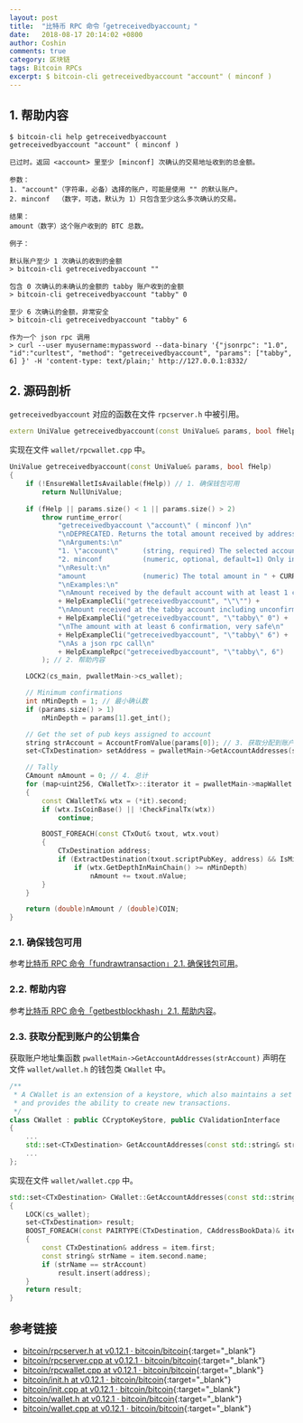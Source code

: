```yaml
---
layout: post
title:  "比特币 RPC 命令「getreceivedbyaccount」"
date:   2018-08-17 20:14:02 +0800
author: Coshin
comments: true
category: 区块链
tags: Bitcoin RPCs
excerpt: $ bitcoin-cli getreceivedbyaccount "account" ( minconf )
---
```

## 1. 帮助内容

```shell
$ bitcoin-cli help getreceivedbyaccount
getreceivedbyaccount "account" ( minconf )

已过时。返回 <account> 里至少 [minconf] 次确认的交易地址收到的总金额。

参数：
1. "account"（字符串，必备）选择的账户，可能是使用 "" 的默认账户。
2. minconf  （数字，可选，默认为 1）只包含至少这么多次确认的交易。

结果：
amount（数字）这个账户收到的 BTC 总数。

例子：

默认账户至少 1 次确认的收到的金额
> bitcoin-cli getreceivedbyaccount ""

包含 0 次确认的未确认的金额的 tabby 账户收到的金额
> bitcoin-cli getreceivedbyaccount "tabby" 0

至少 6 次确认的金额，非常安全
> bitcoin-cli getreceivedbyaccount "tabby" 6

作为一个 json rpc 调用
> curl --user myusername:mypassword --data-binary '{"jsonrpc": "1.0", "id":"curltest", "method": "getreceivedbyaccount", "params": ["tabby", 6] }' -H 'content-type: text/plain;' http://127.0.0.1:8332/
```

## 2. 源码剖析

`getreceivedbyaccount` 对应的函数在文件 `rpcserver.h` 中被引用。

```cpp
extern UniValue getreceivedbyaccount(const UniValue& params, bool fHelp);
```

实现在文件 `wallet/rpcwallet.cpp` 中。

```cpp
UniValue getreceivedbyaccount(const UniValue& params, bool fHelp)
{
    if (!EnsureWalletIsAvailable(fHelp)) // 1. 确保钱包可用
        return NullUniValue;
    
    if (fHelp || params.size() < 1 || params.size() > 2)
        throw runtime_error(
            "getreceivedbyaccount \"account\" ( minconf )\n"
            "\nDEPRECATED. Returns the total amount received by addresses with <account> in transactions with at least [minconf] confirmations.\n"
            "\nArguments:\n"
            "1. \"account\"      (string, required) The selected account, may be the default account using \"\".\n"
            "2. minconf          (numeric, optional, default=1) Only include transactions confirmed at least this many times.\n"
            "\nResult:\n"
            "amount              (numeric) The total amount in " + CURRENCY_UNIT + " received for this account.\n"
            "\nExamples:\n"
            "\nAmount received by the default account with at least 1 confirmation\n"
            + HelpExampleCli("getreceivedbyaccount", "\"\"") +
            "\nAmount received at the tabby account including unconfirmed amounts with zero confirmations\n"
            + HelpExampleCli("getreceivedbyaccount", "\"tabby\" 0") +
            "\nThe amount with at least 6 confirmation, very safe\n"
            + HelpExampleCli("getreceivedbyaccount", "\"tabby\" 6") +
            "\nAs a json rpc call\n"
            + HelpExampleRpc("getreceivedbyaccount", "\"tabby\", 6")
        ); // 2. 帮助内容

    LOCK2(cs_main, pwalletMain->cs_wallet);

    // Minimum confirmations
    int nMinDepth = 1; // 最小确认数
    if (params.size() > 1)
        nMinDepth = params[1].get_int();

    // Get the set of pub keys assigned to account
    string strAccount = AccountFromValue(params[0]); // 3. 获取分配到账户的公钥集合
    set<CTxDestination> setAddress = pwalletMain->GetAccountAddresses(strAccount);

    // Tally
    CAmount nAmount = 0; // 4. 总计
    for (map<uint256, CWalletTx>::iterator it = pwalletMain->mapWallet.begin(); it != pwalletMain->mapWallet.end(); ++it)
    {
        const CWalletTx& wtx = (*it).second;
        if (wtx.IsCoinBase() || !CheckFinalTx(wtx))
            continue;

        BOOST_FOREACH(const CTxOut& txout, wtx.vout)
        {
            CTxDestination address;
            if (ExtractDestination(txout.scriptPubKey, address) && IsMine(*pwalletMain, address) && setAddress.count(address))
                if (wtx.GetDepthInMainChain() >= nMinDepth)
                    nAmount += txout.nValue;
        }
    }

    return (double)nAmount / (double)COIN;
}
```

### 2.1. 确保钱包可用

参考[比特币 RPC 命令「fundrawtransaction」2.1. 确保钱包可用](/blog/2018/07/bitcoin-rpc-fundrawtransaction.html#21-确保钱包可用)。

### 2.2. 帮助内容

参考[比特币 RPC 命令「getbestblockhash」2.1. 帮助内容](/blog/2018/05/bitcoin-rpc-getbestblockhash.html#21-帮助内容)。

### 2.3. 获取分配到账户的公钥集合

获取账户地址集函数 `pwalletMain->GetAccountAddresses(strAccount)` 声明在文件 `wallet/wallet.h` 的钱包类 `CWallet` 中。

```cpp
/** 
 * A CWallet is an extension of a keystore, which also maintains a set of transactions and balances,
 * and provides the ability to create new transactions.
 */
class CWallet : public CCryptoKeyStore, public CValidationInterface
{
    ...
    std::set<CTxDestination> GetAccountAddresses(const std::string& strAccount) const;
    ...
};
```

实现在文件 `wallet/wallet.cpp` 中。

```cpp
std::set<CTxDestination> CWallet::GetAccountAddresses(const std::string& strAccount) const
{
    LOCK(cs_wallet);
    set<CTxDestination> result;
    BOOST_FOREACH(const PAIRTYPE(CTxDestination, CAddressBookData)& item, mapAddressBook)
    {
        const CTxDestination& address = item.first;
        const string& strName = item.second.name;
        if (strName == strAccount)
            result.insert(address);
    }
    return result;
}
```

## 参考链接

* [bitcoin/rpcserver.h at v0.12.1 · bitcoin/bitcoin](https://github.com/bitcoin/bitcoin/blob/v0.12.1/src/rpcserver.h){:target="_blank"}
* [bitcoin/rpcserver.cpp at v0.12.1 · bitcoin/bitcoin](https://github.com/bitcoin/bitcoin/blob/v0.12.1/src/rpcserver.cpp){:target="_blank"}
* [bitcoin/rpcwallet.cpp at v0.12.1 · bitcoin/bitcoin](https://github.com/bitcoin/bitcoin/blob/v0.12.1/src/wallet/rpcwallet.cpp){:target="_blank"}
* [bitcoin/init.h at v0.12.1 · bitcoin/bitcoin](https://github.com/bitcoin/bitcoin/blob/v0.12.1/src/init.h){:target="_blank"}
* [bitcoin/init.cpp at v0.12.1 · bitcoin/bitcoin](https://github.com/bitcoin/bitcoin/blob/v0.12.1/src/init.cpp){:target="_blank"}
* [bitcoin/wallet.h at v0.12.1 · bitcoin/bitcoin](https://github.com/bitcoin/bitcoin/blob/v0.12.1/src/wallet/wallet.h){:target="_blank"}
* [bitcoin/wallet.cpp at v0.12.1 · bitcoin/bitcoin](https://github.com/bitcoin/bitcoin/blob/v0.12.1/src/wallet/wallet.cpp){:target="_blank"}
